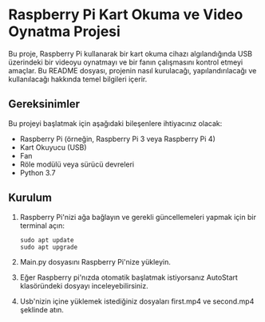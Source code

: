 # Raspberry Pi Kart Okuma ve Video Oynatma Projesi

Bu proje, Raspberry Pi kullanarak bir kart okuma cihazı algılandığında USB üzerindeki bir videoyu oynatmayı ve bir fanın çalışmasını kontrol etmeyi amaçlar. Bu README dosyası, projenin nasıl kurulacağı, yapılandırılacağı ve kullanılacağı hakkında temel bilgileri içerir.

## Gereksinimler

Bu projeyi başlatmak için aşağıdaki bileşenlere ihtiyacınız olacak:

- Raspberry Pi (örneğin, Raspberry Pi 3 veya Raspberry Pi 4)
- Kart Okuyucu (USB)
- Fan
- Röle modülü veya sürücü devreleri
- Python 3.7

## Kurulum

1. Raspberry Pi'nizi ağa bağlayın ve gerekli güncellemeleri yapmak için bir terminal açın:

   ```shell
   sudo apt update
   sudo apt upgrade

2. Main.py dosyasını Raspberry Pi'nize yükleyin. 

3. Eğer Raspberry pi'nızda otomatik başlatmak istiyorsanız AutoStart klasöründeki dosyayı inceleyebilirsiniz.

4. Usb'nizin içine yüklemek istediğiniz dosyaları first.mp4 ve second.mp4 şeklinde atın.


